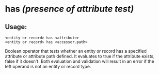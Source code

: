 # has *(presence of attribute test)*

## Usage:
```cedar
<entity or record> has <attribute>
<entity or record> has <accessor.path>
```

Boolean operator that tests whether an entity or record has a specified attribute or
attribute path defined. It evaluates to true if the attribute exists, false if it
doesn't. Both evaluation and validation will result in an error if the left operand
is not an entity or record type.
